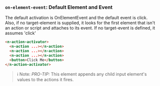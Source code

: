 ### `on-element-event`: Default Element and Event

The default activation is OnElementEvent and the default event is click. Also, if no target-element is supplied, it looks for the first element that isn't an action or script and attaches to its event. If no target-event is defined, it assumes 'click'

```html
<n-action-activator>
  <n-action ...></n-action>
  <n-action ...></n-action>
  <n-action ...></n-action>
  <button>Click Me</button>
</n-action-activator>
```

> ℹ️ Note: _PRO-TIP:_ This element appends any child input element's values to the actions it fires.